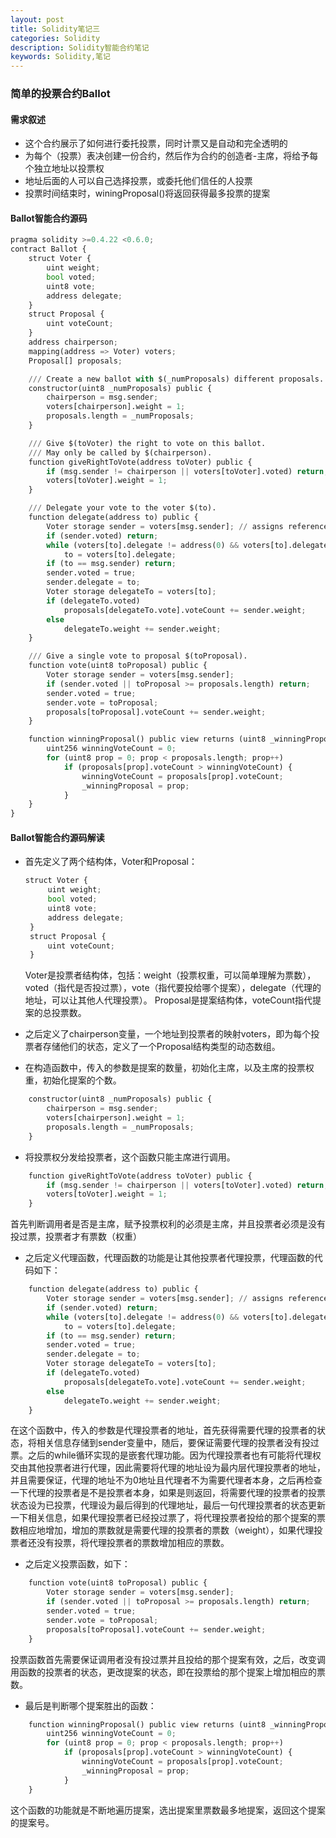 ```yaml
---
layout: post
title: Solidity笔记三
categories: Solidity
description: Solidity智能合约笔记
keywords: Solidity,笔记
---
```


### 简单的投票合约Ballot
#### 需求叙述
- 这个合约展示了如何进行委托投票，同时计票又是自动和完全透明的
- 为每个（投票）表决创建一份合约，然后作为合约的创造者-主席，将给予每个独立地址以投票权
- 地址后面的人可以自己选择投票，或委托他们信任的人投票
- 投票时间结束时，winingProposal()将返回获得最多投票的提案
#### Ballot智能合约源码


```python
pragma solidity >=0.4.22 <0.6.0;
contract Ballot {
    struct Voter {
        uint weight;
        bool voted;
        uint8 vote;
        address delegate;
    }
    struct Proposal {
        uint voteCount;
    }
    address chairperson;
    mapping(address => Voter) voters;
    Proposal[] proposals;

    /// Create a new ballot with $(_numProposals) different proposals.
    constructor(uint8 _numProposals) public {
        chairperson = msg.sender;
        voters[chairperson].weight = 1;
        proposals.length = _numProposals;
    }

    /// Give $(toVoter) the right to vote on this ballot.
    /// May only be called by $(chairperson).
    function giveRightToVote(address toVoter) public {
        if (msg.sender != chairperson || voters[toVoter].voted) return;
        voters[toVoter].weight = 1;
    }

    /// Delegate your vote to the voter $(to).
    function delegate(address to) public {
        Voter storage sender = voters[msg.sender]; // assigns reference
        if (sender.voted) return;
        while (voters[to].delegate != address(0) && voters[to].delegate != msg.sender)
            to = voters[to].delegate;
        if (to == msg.sender) return;
        sender.voted = true;
        sender.delegate = to;
        Voter storage delegateTo = voters[to];
        if (delegateTo.voted)
            proposals[delegateTo.vote].voteCount += sender.weight;
        else
            delegateTo.weight += sender.weight;
    }

    /// Give a single vote to proposal $(toProposal).
    function vote(uint8 toProposal) public {
        Voter storage sender = voters[msg.sender];
        if (sender.voted || toProposal >= proposals.length) return;
        sender.voted = true;
        sender.vote = toProposal;
        proposals[toProposal].voteCount += sender.weight;
    }

    function winningProposal() public view returns (uint8 _winningProposal) {
        uint256 winningVoteCount = 0;
        for (uint8 prop = 0; prop < proposals.length; prop++)
            if (proposals[prop].voteCount > winningVoteCount) {
                winningVoteCount = proposals[prop].voteCount;
                _winningProposal = prop;
            }
    }
}
```
#### Ballot智能合约源码解读
- 首先定义了两个结构体，Voter和Proposal：


   ```python
   struct Voter {
        uint weight;
        bool voted;
        uint8 vote;
        address delegate;
    }
    struct Proposal {
        uint voteCount;
    }
   ```
   Voter是投票者结构体，包括：weight（投票权重，可以简单理解为票数），voted（指代是否投过票），vote（指代要投给哪个提案），delegate（代理的地址，可以让其他人代理投票）。
   Proposal是提案结构体，voteCount指代提案的总投票数。

- 之后定义了chairperson变量，一个地址到投票者的映射voters，即为每个投票者存储他们的状态，定义了一个Proposal结构类型的动态数组。
- 在构造函数中，传入的参数是提案的数量，初始化主席，以及主席的投票权重，初始化提案的个数。


```python
    constructor(uint8 _numProposals) public {
        chairperson = msg.sender;
        voters[chairperson].weight = 1;
        proposals.length = _numProposals;
    }
```

- 将投票权分发给投票者，这个函数只能主席进行调用。


```python
    function giveRightToVote(address toVoter) public {
        if (msg.sender != chairperson || voters[toVoter].voted) return;
        voters[toVoter].weight = 1;
    }
```

   首先判断调用者是否是主席，赋予投票权利的必须是主席，并且投票者必须是没有投过票，投票者才有票数（权重）

- 之后定义代理函数，代理函数的功能是让其他投票者代理投票，代理函数的代码如下：


```python
    function delegate(address to) public {
        Voter storage sender = voters[msg.sender]; // assigns reference
        if (sender.voted) return;
        while (voters[to].delegate != address(0) && voters[to].delegate != msg.sender)
            to = voters[to].delegate;
        if (to == msg.sender) return;
        sender.voted = true;
        sender.delegate = to;
        Voter storage delegateTo = voters[to];
        if (delegateTo.voted)
            proposals[delegateTo.vote].voteCount += sender.weight;
        else
            delegateTo.weight += sender.weight;
    }
```

   在这个函数中，传入的参数是代理投票者的地址，首先获得需要代理的投票者的状态，将相关信息存储到sender变量中，随后，要保证需要代理的投票者没有投过票。之后的while循环实现的是嵌套代理功能。因为代理投票者也有可能将代理权交由其他投票者进行代理，因此需要将代理的地址设为最内层代理投票者的地址，并且需要保证，代理的地址不为0地址且代理者不为需要代理者本身，之后再检查一下代理的投票者是不是投票者本身，如果是则返回，将需要代理的投票者的投票状态设为已投票，代理设为最后得到的代理地址，最后一句代理投票者的状态更新一下相关信息，如果代理投票者已经投过票了，将代理投票者投给的那个提案的票数相应地增加，增加的票数就是需要代理的投票者的票数（weight），如果代理投票者还没有投票，将代理投票者的票数增加相应的票数。

- 之后定义投票函数，如下：


```python
    function vote(uint8 toProposal) public {
        Voter storage sender = voters[msg.sender];
        if (sender.voted || toProposal >= proposals.length) return;
        sender.voted = true;
        sender.vote = toProposal;
        proposals[toProposal].voteCount += sender.weight;
    }
```

   投票函数首先需要保证调用者没有投过票并且投给的那个提案有效，之后，改变调用函数的投票者的状态，更改提案的状态，即在投票给的那个提案上增加相应的票数。

- 最后是判断哪个提案胜出的函数：


```python
    function winningProposal() public view returns (uint8 _winningProposal) {
        uint256 winningVoteCount = 0;
        for (uint8 prop = 0; prop < proposals.length; prop++)
            if (proposals[prop].voteCount > winningVoteCount) {
                winningVoteCount = proposals[prop].voteCount;
                _winningProposal = prop;
            }
    }
```

这个函数的功能就是不断地遍历提案，选出提案里票数最多地提案，返回这个提案的提案号。

